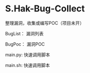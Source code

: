 # S.Hak-Bug-Collect

整理漏洞，收集或编写POC（项目未开）



BugList： 漏洞列表

BugPoc： 漏洞POC

main.py:  快速调用脚本

main.sh:  快速调用脚本
